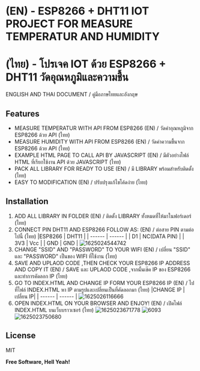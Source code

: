 # (EN) - ESP8266 + DHT11 IOT PROJECT FOR MEASURE TEMPERATUR AND HUMIDITY
# (ไทย) - โปรเจค IOT  ด้วย ESP8266 + DHT11 วัดอุณหภูมิและความชื้น
ENGLISH AND THAI DOCUMENT / คู่มือภาษไทยและอังกฤษ

## Features
- MEASURE TEMPERATUR WITH API FROM ESP8266 (EN) / วัดค่าอุณหภูมิจาก ESP8266 ด้วย API (ไทย)
- MEASURE HUMIDITY WITH API FROM ESP8266 (EN) / วัดค่าความชื้นจาก ESP8266 ด้วย API (ไทย)
- EXAMPLE HTML PAGE TO CALL API BY JAVASCRIPT (EN) / มีตัวอย่างไฟล์ HTML ที่เรียกใช้งาน API ด้วย JAVASCRIPT (ไทย)
- PACK ALL LIBRARY FOR READY TO USE (EN) / มี LIBRARY พร้อมสำหรับติดตั้ง (ไทย)
- EASY TO MODIFICATION (EN) / ปรับปรุงแก้ไขโค้ดง่าย (ไทย)

## Installation

1) ADD ALL LIBRARY IN FOLDER (EN) / ติดตั้ง LIBRARY ทั้งหมดที่ให้มาในฟอร์เดอร์ (ไทย)
2) CONNECT PIN DHT11 AND ESP8266 FOLLOW AS:  (EN) / ต่อสาย PIN ตามต่อไปนี้ (ไทย)
    |ESP8266 | DHT11 |
    | ------ | ------ |
    | D1 | NC(DATA PIN) |
    | 3V3 | Vcc |
    | GND | GND |
    ![1625024544742](https://user-images.githubusercontent.com/48548611/123898683-f3df9900-d98f-11eb-9a16-e81b6d670355.jpg)
3) CHANGE "SSID" AND "PASSWORD" TO YOUR WIFI (EN) / เปลี่ยน "SSID" และ "PASSWORD" เป็นของ WIFI ที่ใช้งาน (ไทย)
4) SAVE AND UPLAOD CODE ,THEN CHECK YOUR ESP8266 IP ADDRESS AND COPY IT (EN) / SAVE และ UPLAOD CODE ,จากนั้นเช๊ค IP ของ ESP8266  และทำการคัดลอก IP (ไทย)
5) GO TO INDEX.HTML AND CHANGE IP FORM YOUR ESP8266 IP  (EN) / ไปที่ไฟล์ INDEX.HTML หา IP ตามรูปและเปลี่ยนเป็นที่คัดลอกมา (ไทย)
    |CHANGE IP | เปลี่ยน IP|
    | ------ | ------ |
    ![1625026116666](https://user-images.githubusercontent.com/48548611/123900613-8afa2000-d993-11eb-9920-cfdec64bd568.jpg)
6) OPEN INDEX.HTML ON YOUR BROWSER AND ENJOY!  (EN) / เปิดไฟล์ INDEX.HTML บนเว็บบราวเซอร์ (ไทย)
![1625023671778](https://user-images.githubusercontent.com/48548611/123901248-cf39f000-d994-11eb-987f-6e4dcdcdd5b6.jpg)
![6093](https://user-images.githubusercontent.com/48548611/123901351-f8f31700-d994-11eb-8053-5c9349659ac4.jpg)
![1625023750680](https://user-images.githubusercontent.com/48548611/123901140-a31e6f00-d994-11eb-8619-2696e2c81f15.jpg)
## License

MIT

**Free Software, Hell Yeah!**
